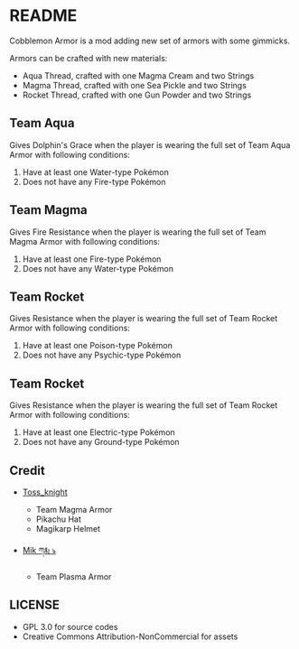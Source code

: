 # README

Cobblemon Armor is a mod adding new set of armors with some gimmicks.

Armors can be crafted with new materials:

- Aqua Thread, crafted with one Magma Cream and two Strings
- Magma Thread, crafted with one Sea Pickle and two Strings
- Rocket Thread, crafted with one Gun Powder and two Strings

## Team Aqua

Gives Dolphin's Grace when the player is wearing the full set of Team Aqua Armor with following conditions:

1. Have at least one Water-type Pokémon
2. Does not have any Fire-type Pokémon

## Team Magma

Gives Fire Resistance when the player is wearing the full set of Team Magma Armor with following conditions:

1. Have at least one Fire-type Pokémon
2. Does not have any Water-type Pokémon

## Team Rocket

Gives Resistance when the player is wearing the full set of Team Rocket Armor with following conditions:

1. Have at least one Poison-type Pokémon
2. Does not have any Psychic-type Pokémon

## Team Rocket

Gives Resistance when the player is wearing the full set of Team Rocket Armor with following conditions:

1. Have at least one Electric-type Pokémon
2. Does not have any Ground-type Pokémon

## Credit

- [Toss_knight](https://discordapp.com/users/831822833553375252)
  - Team Magma Armor
  - Pikachu Hat
  - Magikarp Helmet

- [Mik ཀརྨ ঌ](https://discordapp.com/users/449068348727230465)
  - Team Plasma Armor

## LICENSE
- GPL 3.0 for source codes
- Creative Commons Attribution-NonCommercial for assets 